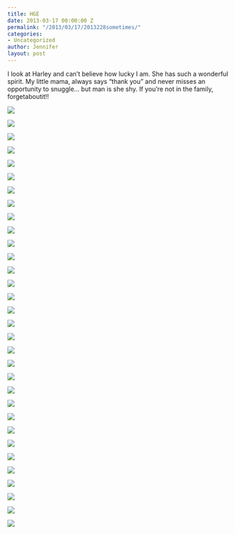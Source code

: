 ```yaml
---
title: HGE
date: 2013-03-17 00:00:00 Z
permalink: "/2013/03/17/2013228sometimes/"
categories:
- Uncategorized
author: Jennifer
layout: post
---
```


I look at Harley and can&#8217;t believe how lucky I am. She has such a wonderful spirit. My little mama, always says &#8220;thank you&#8221; and never misses an opportunity to snuggle&#8230; but man is she shy. If you&#8217;re not in the family, forgetaboutit!!

<div class="image-gallery-wrapper">
  <p>
    <img src="/assets/images/HGE/2011-12-24+20.22.57.jpg" />
  </p>

  <p>
    <img src="/assets/images/HGE/2011-06-01+09.18.49.jpg" />
  </p>

  <p>
    <img src="/assets/images/HGE/2011-06-01+09.42.45.jpg" />
  </p>

  <p>
    <img src="/assets/images/HGE/2012-08-11+13.47.52.jpg" />
  </p>

  <p>
    <img src="/assets/images/HGE/2012-03-11+15.45.27.jpg" />
  </p>

  <p>
    <img src="/assets/images/HGE/2011-10-29+20.30.49.jpg" />
  </p>

  <p>
    <img src="/assets/images/HGE/2011-10-30+16.42.15.jpg" />
  </p>

  <p>
    <img src="/assets/images/HGE/2011-11-17+10.28.29.jpg" />
  </p>

  <p>
    <img src="/assets/images/HGE/2012-01-07+12.54.43.jpg" />
  </p>

  <p>
    <img src="/assets/images/HGE/2012-06-01+19.02.28.jpg" />
  </p>

  <p>
    <img src="/assets/images/HGE/2012-06-24+13.38.04.jpg" />
  </p>

  <p>
    <img src="/assets/images/HGE/2012-06-24+13.38.05.jpg" />
  </p>

  <p>
    <img src="/assets/images/HGE/2012-07-04+13.01.13.jpg" />
  </p>

  <p>
    <img src="/assets/images/HGE/2012-08-11+13.47.50.jpg" />
  </p>

  <p>
    <img src="/assets/images/HGE/2012-08-13+11.11.26.jpg" />
  </p>

  <p>
    <img src="/assets/images/HGE/2012-08-13+11.11.39.jpg" />
  </p>

  <p>
    <img src="/assets/images/HGE/2012-08-16+17.22.16.jpg" />
  </p>

  <p>
    <img src="/assets/images/HGE/2012-08-16+17.45.36.jpg" />
  </p>

  <p>
    <img src="/assets/images/HGE/2012-08-26+19.16.20.jpg" />
  </p>

  <p>
    <img src="/assets/images/HGE/2012-08-29+17.43.21.jpg" />
  </p>

  <p>
    <img src="/assets/images/HGE/2012-09-05+08.20.32.jpg" />
  </p>

  <p>
    <img src="/assets/images/HGE/2012-09-16+17.17.59.jpg" />
  </p>

  <p>
    <img src="/assets/images/HGE/2012-09-27+18.16.56.jpg" />
  </p>

  <p>
    <img src="/assets/images/HGE/2012-10-03+17.48.35.jpg" />
  </p>

  <p>
    <img src="/assets/images/HGE/2012-10-19+16.45.36.jpg" />
  </p>

  <p>
    <img src="/assets/images/HGE/2011-06-01+09.17.24.jpg" />
  </p>

  <p>
    <img src="/assets/images/HGE/2011-06-02+14.03.55.jpg" />
  </p>

  <p>
    <img src="/assets/images/HGE/2013-03-14+16.11.51.jpg" />
  </p>

  <p>
    <img src="/assets/images/HGE/2013-03-14+16.11.57.jpg" />
  </p>

  <p>
    <img src="/assets/images/HGE/2013-03-14+12.43.20.jpg" />
  </p>

  <p>
    <img src="/assets/images/HGE/2013-03-14+12.33.40.jpg" />
  </p>

  <p>
    <img src="/assets/images/HGE/2013-05-28+16.15.50.jpg" />
  </p>
</div>
